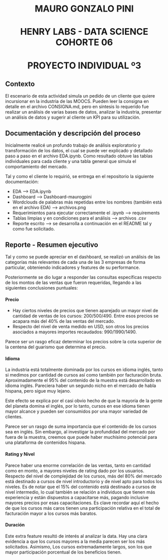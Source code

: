 <h1 align=center> MAURO GONZALO PINI
 <h1 align=center> HENRY LABS - DATA SCIENCE COHORTE 06
 <h1 align=center> PROYECTO INDIVIDUAL º3
  
 



## **Contexto**

El escenario de esta actividad simula un pedido de un cliente que quiere incursionar en la industria de las MOOCS. Pueden leer la consigna en detalle en el archivo CONSIGNA.md, pero en síntesis lo requerido fue realizar un análisis de varias bases de datos, analizar la industria, presentar un análisis de datos y sugerir al cliente un KPI para su utilización.

## **Documentación y descripción del proceso**

Inicialmente realicé un profundo trabajo de análisis exploratorio y transformación de los datos, el cual se puede ver explicado y detallado paso a paso en el archivo EDA.ipynb. Como resultado obtuve las tablas individuales para cada cliente y una tabla general que simula el comportamiento del mercado. 

Tal y como el cliente lo requirió, se entrega en el repositorio la siguiente documentación:

* EDA --> EDA.ipynb
* Dashboard --> Dashboard-maurogpini
* Wordclouds de palabras más repetidas entre los nombres (también está en el archivo EDA) --> archivos.png
* Requerimientos para ejecutar correctamente el .ipynb --> requirements
* Tablas limpias y en condiciones para el análisis --> archivos .csv
* Reporte escrito --> se desarrolla a continuación en el README tal y como fue solicitado.




## **Reporte - Resumen ejecutivo**

Tal y como se puede apreciar en el dashboard, se realizó un análisis de las categorías más relevantes de cada una de las 3 empresas de forma particular, obteniendo indicadores y features de su performance.

Posteriormente se dio lugar a responder las consultas específicas respecto de los montos de las ventas que fueron requeridas, llegando a las siguientes conclusiones puntuales:

#### Precio
* Hay ciertos niveles de precios que tienen aparejado un mayor nivel de cantidad de ventas de los cursos:
200/500/490. Entre esos precios se acapara más del 40% de las ventas del mercado.
* Respecto del nivel de venta medido en USD, son otros los precios asociados a mayores importes recaudados:
990/1990/1490.

Parece ser un rasgo eficaz determinar los precios sobre la cota superior de la centena del guarismo que determina el precio.

#### Idioma

La industria está totalmente dominada por los cursos en idioma inglés, tanto si medimos por cantidad de cursos así como también por facturación bruta. Aproximadamente el 95% del contenido de la muestra está desarrollado en idioma inglés. Pareciera haber un segundo nicho en el mercado de habla hispana, pero sigue muy lejano.

Este efecto se explica por el casi obvio hecho de que la mayoría de la gente del planeta domina el inglés, por lo tanto, cursos en ese idioma tienen mayor alcance y pueden ser consumidos por una mayor variedad de clientes.

Parece ser un rasgo de suma importancia que el contenido de los cursos sea en inglés. Sin embargo, al investigar la profundidad del mercado por fuera de la muestra, creemos que puede haber muchísimo potencial para una plataforma de contenidos hispana.

#### Rating y Nivel

Parece haber una enorme correlación de las ventas, tanto en cantidad como en monto, a mayores niveles de rating dado por los usuarios.
Respecto del nivel de complejidad de los cursos, más del 80% del mercado está destinado a cursos de nivel introductorio y de nivel apto para todos los niveles.
Es de notar que el 15% del contenido está destinado a cursos de nivel intermedio, lo cual también se relación a individuos que tienen más experiencia y están dispuestos a capacitarse más, pagando inclusive mayores precios por esas capacitaciones. Es clave recordar aquí el hecho de que los cursos más caros tienen una participación relativa en el total de facturación mayor a los cursos más baratos.

#### Duración

Este extra feature resultó de interés al analizar la data. Hay una clara evidencia a que los cursos mayores a la media parecen ser los más solicitados. Asimismo, Los cursos extremadamente largos, son los que mayor participación porcentual de los beneficios tienen.
